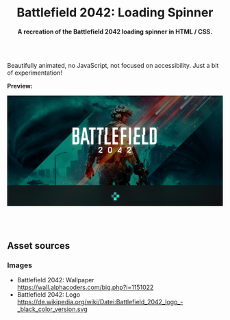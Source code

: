 <div align="center">

# Battlefield 2042: Loading Spinner

**A recreation of the Battlefield 2042 loading spinner in HTML / CSS.**

</div>

<br><br>

Beautifully animated, no JavaScript, not focused on accessibility. Just a bit of experimentation!

**Preview:**

![Preview](./docs/preview.jpg)

<br><br>

## Asset sources

### Images

- Battlefield 2042: Wallpaper<br>
  https://wall.alphacoders.com/big.php?i=1151022
- Battlefield 2042: Logo<br>
  https://de.wikipedia.org/wiki/Datei:Battlefield_2042_logo_-_black_color_version.svg

